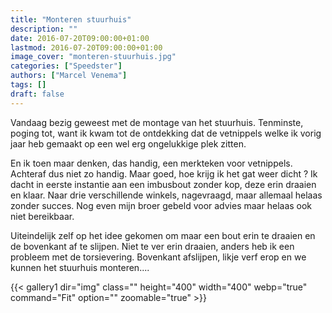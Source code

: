 ```yaml
---
title: "Monteren stuurhuis"
description: ""
date: 2016-07-20T09:00:00+01:00
lastmod: 2016-07-20T09:00:00+01:00
image_cover: "monteren-stuurhuis.jpg"
categories: ["Speedster"]
authors: ["Marcel Venema"] 
tags: []
draft: false
---
```


Vandaag bezig geweest met de montage van het stuurhuis. Tenminste, poging tot, want ik kwam tot de ontdekking dat de vetnippels welke ik vorig jaar heb gemaakt op een wel erg ongelukkige plek zitten.

En ik toen maar denken, das handig, een merkteken voor vetnippels. Achteraf dus niet zo handig. Maar goed, hoe krijg ik het gat weer dicht ? Ik dacht in eerste instantie aan een imbusbout zonder kop, deze erin draaien en klaar. Naar drie verschillende winkels, nagevraagd, maar allemaal helaas zonder succes. Nog even mijn broer gebeld voor advies maar helaas ook niet bereikbaar.

Uiteindelijk zelf op het idee gekomen om maar een bout erin te draaien en de bovenkant af te slijpen. Niet te ver erin draaien, anders heb ik een probleem met de torsievering. Bovenkant afslijpen, likje verf erop en we kunnen het stuurhuis monteren....

{{< gallery1 dir="img" class="" height="400" width="400" webp="true" command="Fit" option="" zoomable="true" >}}

&nbsp;
